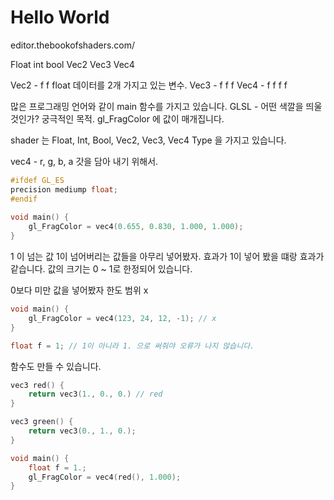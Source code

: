 <h1>Hello World</h1>

editor.thebookofshaders.com/ 

Float int bool
Vec2 Vec3 Vec4 

Vec2 - f f float 데이터를 2개 가지고 있는 변수.
Vec3 - f f f 
Vec4 - f f f f 

많은 프로그래밍 언어와 같이 main 함수를 가지고 있습니다.
GLSL - 어떤 색깔을 띄울 것인가? 궁극적인 목적.
gl_FragColor 에 값이 매개집니다.

shader 는 Float, Int, Bool, Vec2, Vec3, Vec4 Type 을 가지고 있습니다.

vec4 - r, g, b, a 갓을 담아 내기 위해서.

``` c++
#ifdef GL_ES
precision mediump float;
#endif
 
void main() {
    gl_FragColor = vec4(0.655, 0.830, 1.000, 1.000);
}
```


1 이 넘는 값 1이 넘어버리는 값들을 아무리 넣어봤자. 효과가 1이 넣어 봤을 떄랑 효과가 같습니다.
값의 크기는 0 ~ 1로 한정되어 있습니다.

0보다 미만 값을 넣어봤자 한도 범위 x 

``` c++
void main() {
    gl_FragColor = vec4(123, 24, 12, -1); // x
}
```

``` c++
float f = 1; // 1이 아니라 1. 으로 써줘야 오류가 나지 않습니다.
```


함수도 만들 수 있습니다.

``` c++
vec3 red() {
    return vec3(1., 0., 0.) // red 
}

vec3 green() {
    return vec3(0., 1., 0.);
}

void main() {
    float f = 1.;
    gl_FragColor = vec4(red(), 1.000);
}
```



